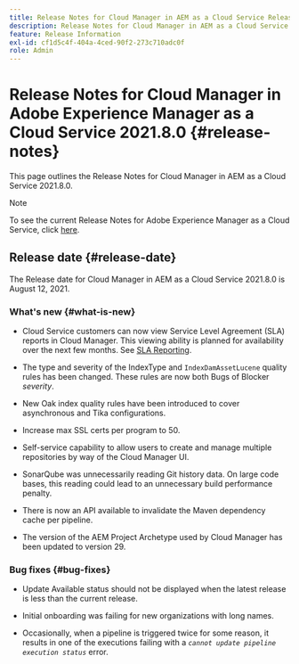 ```yaml
---
title: Release Notes for Cloud Manager in AEM as a Cloud Service Release 2021.8.0
description: Release Notes for Cloud Manager in AEM as a Cloud Service Release 2021.8.0
feature: Release Information
exl-id: cf1d5c4f-404a-4ced-90f2-273c710adc0f
role: Admin
---
```

# Release Notes for Cloud Manager in Adobe Experience Manager as a Cloud Service 2021.8.0 {#release-notes}

This page outlines the Release Notes for Cloud Manager in AEM as a Cloud Service 2021.8.0.

>[!NOTE]
>To see the current Release Notes for Adobe Experience Manager as a Cloud Service, click [here](https://experienceleague.adobe.com/en/docs/experience-manager-cloud-service/content/release-notes/release-notes/release-notes-current).

## Release date {#release-date}

The Release date for Cloud Manager in AEM as a Cloud Service 2021.8.0 is August 12, 2021.

### What's new {#what-is-new}

* Cloud Service customers can now view Service Level Agreement (SLA) reports in Cloud Manager. This viewing ability is planned for availability over the next few months.
   See [SLA Reporting](https://experienceleague.adobe.com/en/docs/experience-manager-cloud-service/content/implementing/using-cloud-manager/sla-reporting).

* The type and severity of the IndexType and `IndexDamAssetLucene` quality rules has been changed. These rules are now both Bugs of Blocker *severity*.

* New Oak index quality rules have been introduced to cover asynchronous and Tika configurations.

* Increase max SSL certs per program to 50.

* Self-service capability to allow users to create and manage multiple repositories by way of the Cloud Manager UI.

* SonarQube was unnecessarily reading Git history data. On large code bases, this reading could lead to an unnecessary build performance penalty.

* There is now an API available to invalidate the Maven dependency cache per pipeline.
 
* The version of the AEM Project Archetype used by Cloud Manager has been updated to version 29. 

### Bug fixes {#bug-fixes}

* Update Available status should not be displayed when the latest release is less than the current release.

* Initial onboarding was failing for new organizations with long names.

* Occasionally, when a pipeline is triggered twice for some reason, it results in one of the executions failing with a *`cannot update pipeline execution status`* error.

